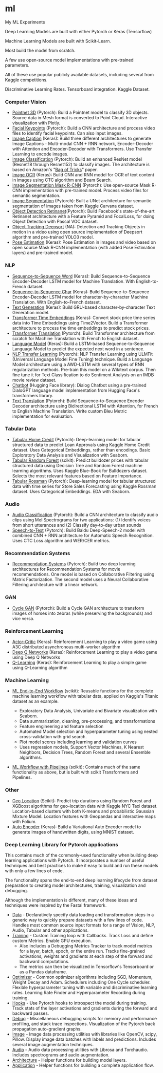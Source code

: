 # ml
My ML Experiments

Deep Learning Models are built with either Pytorch or Keras (Tensorflow)

Machine Learning Models are built with Scikit-Learn.

Most build the model from scratch.

A few use open-source model implementations with pre-trained parameters.

All of these use popular publicly available datasets, including several from Kaggle competitions.

Discriminative Learning Rates. Tensorboard integration. Kaggle Dataset.

### Computer Vision
- [Pointnet 3D](apps/3D%20Objects%20Pointnet.ipynb) (Pytorch): Build a Pointnet model to classify 3D objects. Source data in Mesh format is converted to Point Cloud. Interactive visualization with Plotly.
- [Facial Keypoints](apps/Facial%20Keypoints.ipynb) (Pytorch): Build a CNN architecture and process video files to identify facial keypoints. Can also input images.
- [Image Caption](apps/Image%20Caption.ipynb) (Keras): Build three different architectures to generate Image Captions - Multi-modal CNN + RNN network, Encoder-Decoder with Attention and Encoder-Decoder with Transformers. Use Transfer Learning to encode images.
- [Image Classification](apps/Image%20Classification.ipynb) (Pytorch): Build an enhanced ResNet model (Resnet18 through Resnet152) to classify images. The architecture is based on Amazon's "[Bag of Tricks](https://arxiv.org/pdf/1812.01187.pdf)" paper.
- [Image OCR](apps/Image%20OCR.ipynb) (Keras): Build CNN and RNN model for OCR of text content in images using CTC algorithm and Beam Search.
- [Image Segmentation Mask R-CNN](apps/Image%20Segmentation%20MaskRCNN.ipynb) (Pytorch): Use open-source Mask R-CNN implementation with pre-trained model. Process video files for semantic segmentation.
- [Image Segmentation](apps/Image%20Segmentation.ipynb) (Pytorch): Built a UNet architecture for semantic segmentation of images taken from Kaggle Carvana dataset.
- [Object Detection Retinanet](apps/Object%20Detection%20Retinanet.ipynb)(Pytorch): Build Facebook's state-of-the-art Retinanet architecture with a Feature Pyramid and FocalLoss, for doing Object Detection with Pascal VOC dataset.
- [Object Tracking Deepsort](apps/Object%20Tracking%20DeepSort.ipynb) (NA): Detection and Tracking Objects in motion in a video using open source implementation of Deepsort algorithm and pre-trained YOLO3 model.
- [Pose Estimation](apps/Pose%20Estimation%20Mask%20R-CNN%20with%20TF%201.ipynb) (Keras): Pose Estimation in images and video based on open source Mask R-CNN implementation (with added Pose Estimation layers) and pre-trained model.

### NLP
- [Sequence-to-Sequence Word](apps/Seq-to-Seq-Word.ipynb) (Keras): Build Sequence-to-Sequence Encoder-Decoder LSTM model for Machine Translation. With English-to-French dataset.
- [Sequence-to-Sequence Char](apps/Seq-to-Seq.ipynb) (Keras): Build Sequence-to-Sequence Encoder-Decoder LSTM model for character-by-character Machine Translation. With English-to-French dataset.
- [Text Generation](apps/Text%20Generation.ipynb) (Keras): Build GRU-based character-by-character Text Generation model.
- [Transformer Time Embeddings](apps/Transformer%20Time%20Embeddings.ipynb) (Keras): Convert stock price time series data into Time Embeddings using Time2Vector. Build a Transformer architecture to process the time embeddings to predict stock prices. 
- [Transformer Translation](apps/Transformer%20Translation.ipynb) (Pytorch): Build Transformer architecture from scratch for Machine Translation with French to English dataset.
- [Language Model](apps/Language%20Model.ipynb) (Keras): Build a LSTM-based Sequence-to-Sequence Language Model to predict the expected next word in a sentence.
- [NLP Transfer Learning](apps/NLP%20Transfer%20Learning%20ULMFit.ipynb) (Pytorch): NLP Transfer Learning using ULMFit (Universal Language Model Fine Tuning) technique. Build a Language Model architecture using a AWD-LSTM with several types of RNN regularization methods. Pre-train this model on a Wikitext corpus. Then fine tune it for Text Classification to do Sentiment Analysis on an IMDB movie review dataset.
- [Chatbot](apps/Chatbot%20DialogGPT.ipynb) (Hugging Face library): Dialog Chatbot using a pre-trained DialoGPT language model implementation from Hugging Face's transformers library.
- [Text Translation](apps/Attention%20Bi-directional%20LSTM.ipynb) (Pytorch): Build Sequence-to-Sequence Encoder Decoder architecture using Bidirectional LSTM with Attention, for French to English Machine Translation. Write custom Bleu Metric implementation for evaluation.

### Tabular Data
- [Tabular Home Credit](apps/Tabular%20Home%20Credit.ipynb) (Pytorch): Deep-learning model for tabular structured data to predict Loan Approvals using Kaggle Home Credit dataset. Uses Categorical Embeddings, rather than encodings. Basic Exploratory Data Analysis and Visualization with Seaborn.
- [Tabular Random Forest](apps/Tabular%20Random%20Forest.ipynb) (scikit): Predict bulldozer prices with tabular structured data using Decision Tree and Random Forest machine learning algorithms. Uses Kaggle Blue-Book for Bulldozers dataset. Selects the most relevant features based on Feature Importance.
- [Tabular Rossman](apps/Tabular%20Rossman.ipynb) (Pytorch): Deep-learning model for tabular structured data with time series for Store Sales Forecasting using Kaggle Rossman dataset. Uses Categorical Embeddings. EDA with Seaborn.

### Audio
- [Audio Classification](apps/Audio%20Classification.ipynb) (Pytorch): Build a CNN architecture to classify audio clips using Mel Spectrograms for two applications: (1) Identify voices from short utterances and (2) Classify day-to-day urban sounds
- [Speech-to-Text](apps/Speech%20To%20Text.ipynb) (Pytorch): Build Baidu Deep-Speech-2 model with combined CNN + RNN architecture for Automatic Speech Recognition. Uses CTC Loss algorithm and WER/CER metrics.

### Recommendation Systems
- [Recommendation Systems](apps/Collaborative%20Filtering.ipynb) (Pytorch): Build two deep learning architectures for Recommendation Systems for movie recommendations. One model is based on Collaborative Filtering using Matrix Factorization. The second model uses a Neural Collaborative Filtering architecture with a linear network.

### GAN
- [Cycle GAN](apps/Cycle%20GAN.ipynb) (Pytorch): Build a Cycle GAN architecture to transform images of horses into zebras (while preserving the backgrounds) and vice versa.

### Reinforcement Learning
- [Actor-Critic](apps/RL%20A3C.ipynb) (Keras): Reinforcement Learning to play a video game using A3C distributed asynchronous multi-worker algorithm
- [Deep Q Networks](apps/RL%20DQN.ipynb) (Keras): Reinforcement Learning to play a video game using Deep Q Networks
- [Q-Learning](apps/RL%20QLearning.ipynb) (Keras): Reinforcement Learning to play a simple game using Q-Learning algorithm

### Machine Learning
- [ML End-to-End Workflow](apps/ml-workflow-utils.ipynb) (scikit): Reusable functions for the complete machine learning workflow with tabular data, applied on Kaggle's Titanic dataset as an example. 
  - Exploratory Data Analysis, Univariate and Bivariate visualization with Seaborn. 
  - Data summarization, cleaning, pre-processing, and transformations
  - Feature engineering and feature selection
  - Automated Model selection and hyperparameter tuning using nested cross-validation with grid search.
  - Plot model scores including learning and validation curves
  - Uses regression models, Support Vector Machines, K Nearest Neighbors, Decision Trees, Random Forest and several Ensemble algorithms.

- [ML Workflow with Pipelines](apps/ml-pipeline-utils.ipynb) (scikit): Contains much of the same functionality as above, but is built with scikit Transformers and Pipelines.

### Other
- [Geo Location](apps/Geo%20Location.ipynb) (Scikit): Predict trip durations using Random Forest and XGBoost algorithms for geo-location data with Kaggle NYC Taxi dataset. Location-based clusters with both K-means and probabilistic Gaussian Mixture Model. Location features with Geopandas and interactive maps with Folium.
- [Auto Encoder](apps/Auto%20Encoder.ipynb) (Keras): Build a Variational Auto Encoder model to generate images of handwritten digits, using MNIST dataset.

### Deep Learning Library for Pytorch applications
This contains much of the commonly-used functionality when building deep learning applications with Pytorch. It incorporates a number of useful techniques and best practices to make it easy to build and run these models with only a few lines of code.

The functionality spans the end-to-end deep learning lifecycle from dataset preparation to creating model architectures, training, visualization and debugging. 

Although the implementation is different, many of these ideas and techniques were inspired by the Fastai framework.

- [Data](lib/data_lib.ipynb) - Declaratively specify data loading and transformation steps in a generic way to quickly prepare datasets with a few lines of code. Handles most common source input formats for a range of Vision, NLP, Audio, Tabular and other applications.
- [Training](lib/training_lib.ipynb) - Custom Training loop with Callbacks. Track Loss and define custom Metrics. Enable GPU execution. 
  - Also includes a Debugging Metrics Tracker to track model metrics for a layer, batch, epoch, or the entire run. Tracks fine-grained activations, weights and gradients at each step of the forward and backward computations.
  - The metrics can then be visualized in Tensorflow's Tensorboard or as a Pandas dataframe.
- [Optimizer](lib/optimiser_lib.ipynb) - Common optimizer algorithms including SGD, Momentum, Weight Decay and Adam. Schedulers including One Cycle scheduler. Flexible hyperparameter tuning with variable and discriminative learning rates. Learning Rate Finder and Hyperparameter Recording during training. 
- [Hooks](lib/hooks_lib.ipynb) - Use Pytorch hooks to introspect the model during training. Track stats of the layer activations and gradients during the forward and backward passes.
- [Debug](lib/debug_lib.ipynb) - Miscellaneous debugging scripts for memory and performance profiling, and stack trace inspections. Visualization of the Pytorch back propagation auto-gradient graphs.
- [Image](lib/image_lib.ipynb) - Image data processing utilities with libraries like OpenCV, scipy, Pillow. Display image data batches with labels and predictions. Includes several image augmentation techniques.
- [Audio](lib/audio_lib.ipynb) - Audio data processing utilities with Librosa and Torchaudio. Includes spectrograms and audio augmentation.
- [Architecture](lib/arch_lib.ipynb) - Helper functions for building model layers.
- [Application](lib/arch_lib.ipynb) - Helper functions for building a complete application flow.
